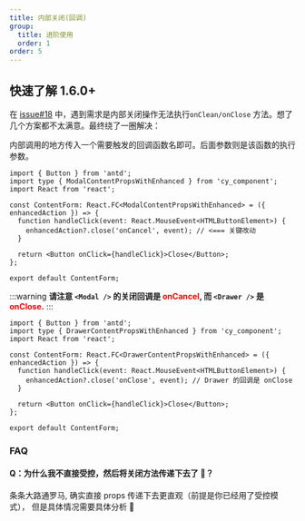 ```yaml
---
title: 内部关闭(回调)
group:
  title: 进阶使用
  order: 1
order: 5
---
```


## 快速了解 <Badge>1.6.0+</Badge>

在 [issue#18](https://github.com/cy2zq/cy_component/issues/18) 中，遇到需求是内部关闭操作无法执行`onClean/onClose` 方法。想了几个方案都不太满意。最终绕了一圈解决：

内部调用的地方传入一个需要触发的回调函数名即可。后面参数则是该函数的执行参数。

```tsx | pure
import { Button } from 'antd';
import type { ModalContentPropsWithEnhanced } from 'cy_component';
import React from 'react';

const ContentForm: React.FC<ModalContentPropsWithEnhanced> = ({ enhancedAction }) => {
  function handleClick(event: React.MouseEvent<HTMLButtonElement>) {
    enhancedAction?.close('onCancel', event); // <=== 关键改动
  }

  return <Button onClick={handleClick}>Close</Button>;
};

export default ContentForm;
```

:::warning
**请注意 `<Modal />` 的关闭回调是 <span style="color:red">onCancel</span>, 而 `<Drawer />` 是 <span style="color:red">onClose</span>.**
:::

```tsx | pure
import { Button } from 'antd';
import type { DrawerContentPropsWithEnhanced } from 'cy_component';
import React from 'react';

const ContentForm: React.FC<DrawerContentPropsWithEnhanced> = ({ enhancedAction }) => {
  function handleClick(event: React.MouseEvent<HTMLButtonElement>) {
    enhancedAction?.close('onClose', event); // Drawer 的回调是 onClose
  }

  return <Button onClick={handleClick}>Close</Button>;
};

export default ContentForm;
```

### FAQ

#### Q：为什么我不直接受控，然后将关闭方法传递下去了 🤣？

条条大路通罗马, 确实直接 props 传递下去更直观（前提是你已经用了受控模式）， 但是具体情况需要具体分析 🧐
